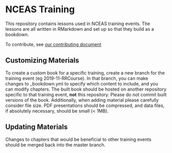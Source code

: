 NCEAS Training 
==============

This repository contains lessons used in NCEAS training events. The lessons are all written in RMarkdown and set up so that they build as a bookdown. 

To contribute, see [our contributing document](contributing.md)

## Customizing Materials

To create a custom book for a specific training, create a new branch for the training event (eg 2019-11-RRCourse). In that branch, you can make changes to _bookdown.yml to specify which content to include, and you can modify chapters. The built book should be hosted on another repository specific to that training event, **not** this repository. Please do not commit built versions of the book. Additionally, when adding material please carefully consider file size. PDF presentations should be compressed, and data files, if absolutely necessary, should be small (< 1MB). 

## Updating Materials

Changes to chapters that would be beneficial to other training events should be merged back into the master branch.
